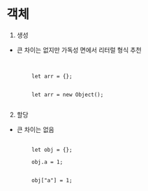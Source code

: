 # 객체
1. 생성
- 큰 차이는 없지만 가독성 면에서 리터럴 형식 추천
<pre>
    <code>
        <!-- 리터럴 형식 -->
        let arr = {};

        <!-- 생성자 형식 -->
        let arr = new Object();
    </code>
</pre>

2. 할당
- 큰 차이는 없음
<pre>
    <code>
        let obj = {};
        <!-- 연산자 -->
        obj.a = 1;

        <!-- [] 연산자 -->
        obj["a"] = 1;
    </code>
</pre>